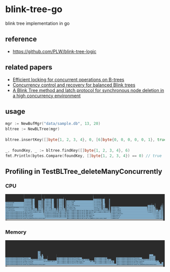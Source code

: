 # blink-tree-go

blink tree implementation in go

## reference

- https://github.com/PLW/blink-tree-logic

## related papers

- [Efficient locking for concurrent operations on B-trees](https://dl.acm.org/doi/10.1145/319628.319663)
- [Concurrency control and recovery for balanced Blink trees](https://www.researchgate.net/journal/The-VLDB-Journal-0949-877X)
- [A Blink Tree method and latch protocol for synchronous node deletion in a high
  concurrency environment](https://arxiv.org/ftp/arxiv/papers/1009/1009.2764.pdf)

## usage

```go
mgr := NewBufMgr("data/sample.db", 13, 20)
bltree := NewBLTree(mgr)

bltree.insertKey([]byte{1, 2, 3, 4}, 0, [6]byte{0, 0, 0, 0, 0, 1}, true)

_, foundKey, _ := bltree.findKey([]byte{1, 2, 3, 4}, 6)
fmt.Println(bytes.Compare(foundKey, []byte{1, 2, 3, 4}) == 0) // true
```

## Profiling in TestBLTree_deleteManyConcurrently

### CPU

![flamegraph-cpu.png](img%2Fflamegraph-cpu.png)

### Memory

![flamegraph-memory.png](img%2Fflamegraph-memory.png)
